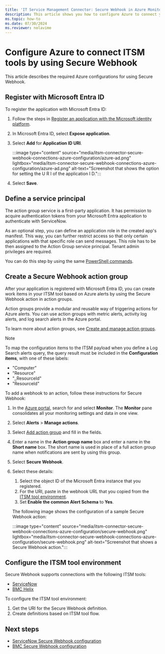 ```yaml
---
title: 'IT Service Management Connector: Secure Webhook in Azure Monitor - Azure configurations'
description: This article shows you how to configure Azure to connect your ITSM products or services with Secure Webhook in Azure Monitor to centrally monitor and manage ITSM work items.
ms.topic: how-to
ms.date: 07/30/2024
ms.reviewer: nolavime
---
```


# Configure Azure to connect ITSM tools by using Secure Webhook

This article describes the required Azure configurations for using Secure Webhook.

<a name='register-with-azure-active-directory'></a>

## Register with Microsoft Entra ID

To register the application with Microsoft Entra ID:

1. Follow the steps in [Register an application with the Microsoft identity platform](/azure/active-directory/develop/quickstart-register-app).
1. In Microsoft Entra ID, select **Expose application**.
1. Select **Add** for **Application ID URI**.

   :::image type="content" source="media/itsm-connector-secure-webhook-connections-azure-configuration/azure-ad.png" lightbox="media/itsm-connector-secure-webhook-connections-azure-configuration/azure-ad.png" alt-text="Screenshot that shows the option for setting the U R I of the application I D.":::
1. Select **Save**.

## Define a service principal

The action group service is a first-party application. It has permission to acquire authentication tokens from your Microsoft Entra application to authenticate with ServiceNow.

As an optional step, you can define an application role in the created app's manifest. This way, you can further restrict access so that only certain applications with that specific role can send messages. This role has to be then assigned to the Action Group service principal. Tenant admin privileges are required.

You can do this step by using the same [PowerShell commands](../alerts/action-groups.md#secure-webhook-powershell-script).

## Create a Secure Webhook action group

After your application is registered with Microsoft Entra ID, you can create work items in your ITSM tool based on Azure alerts by using the Secure Webhook action in action groups.

Action groups provide a modular and reusable way of triggering actions for Azure alerts. You can use action groups with metric alerts, activity log alerts, and log search alerts in the Azure portal.

To learn more about action groups, see [Create and manage action groups](../alerts/action-groups.md).

> [!NOTE]
> To map the configuration items to the ITSM payload when you define a Log Search alerts query, the query result must be included in the **Configuration items**, with one of these labels:
> - "Computer"
> - "Resource"
> - "_ResourceId"
> - "ResourceId"

To add a webhook to an action, follow these instructions for Secure Webhook:

1. In the [Azure portal](https://portal.azure.com/), search for and select **Monitor**. The **Monitor** pane consolidates all your monitoring settings and data in one view.
1. Select **Alerts** > **Manage actions**.
1. Select [Add action group](../alerts/action-groups.md#create-an-action-group-in-the-azure-portal) and fill in the fields.
1. Enter a name in the **Action group name** box and enter a name in the **Short name** box. The short name is used in place of a full action group name when notifications are sent by using this group.
1. Select **Secure Webhook**.
1. Select these details:
   1. Select the object ID of the Microsoft Entra instance that you registered.
   1. For the URI, paste in the webhook URL that you copied from the [ITSM tool environment](#configure-the-itsm-tool-environment).
   1. Set **Enable the common Alert Schema** to **Yes**.

   The following image shows the configuration of a sample Secure Webhook action:

   :::image type="content" source="media/itsm-connector-secure-webhook-connections-azure-configuration/secure-webhook.png" lightbox="media/itsm-connector-secure-webhook-connections-azure-configuration/secure-webhook.png" alt-text="Screenshot that shows a Secure Webhook action.":::

## Configure the ITSM tool environment
Secure Webhook supports connections with the following ITSM tools:
 * [ServiceNow](./itsmc-secure-webhook-connections-servicenow.md)
 * [BMC Helix](./itsmc-secure-webhook-connections-bmc.md)

To configure the ITSM tool environment:

1. Get the URI for the Secure Webhook definition.
1. Create definitions based on ITSM tool flow.

## Next steps

* [ServiceNow Secure Webhook configuration](./itsmc-secure-webhook-connections-servicenow.md)
* [BMC Secure Webhook configuration](./itsmc-secure-webhook-connections-bmc.md)
